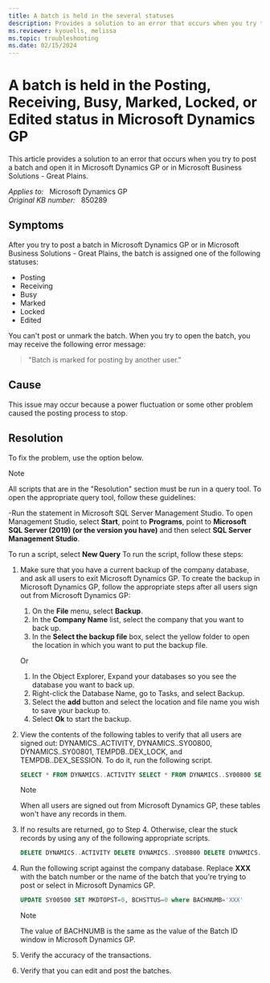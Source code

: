 ```yaml
---
title: A batch is held in the several statuses
description: Provides a solution to an error that occurs when you try to post a batch and open it in Microsoft Dynamics GP or in Microsoft Business Solutions - Great Plains.
ms.reviewer: kyouells, melissa
ms.topic: troubleshooting
ms.date: 02/15/2024
---
```

# A batch is held in the Posting, Receiving, Busy, Marked, Locked, or Edited status in Microsoft Dynamics GP

This article provides a solution to an error that occurs when you try to post a batch and open it in Microsoft Dynamics GP or in Microsoft Business Solutions - Great Plains.

_Applies to:_ &nbsp; Microsoft Dynamics GP  
_Original KB number:_ &nbsp; 850289

## Symptoms

After you try to post a batch in Microsoft Dynamics GP or in Microsoft Business Solutions - Great Plains, the batch is assigned one of the following statuses:

- Posting
- Receiving
- Busy
- Marked
- Locked
- Edited

You can't post or unmark the batch. When you try to open the batch, you may receive the following error message:
> "Batch is marked for posting by another user."

## Cause

This issue may occur because a power fluctuation or some other problem caused the posting process to stop.

## Resolution

To fix the problem, use the option below. 

> [!NOTE]
> All scripts that are in the "Resolution" section must be run in a query tool. To open the appropriate query tool, follow these guidelines:
>
> -Run the statement in Microsoft SQL Server Management Studio. To open Management Studio, select **Start**, point to **Programs**, point to **Microsoft SQL Server (2019) (or the version you have)** and then select **SQL Server Management Studio**.

To run a script, select **New Query** To run the script, follow these steps:

1. Make sure that you have a current backup of the company database, and ask all users to exit Microsoft Dynamics GP. To create the backup in Microsoft Dynamics GP, follow the appropriate steps after all users sign out from Microsoft Dynamics GP:
    1. On the **File** menu, select **Backup**.
    2. In the **Company Name** list, select the company that you want to back up.
    3. In the **Select the backup file** box, select the yellow folder to open the location in which you want to put the backup file.

    Or

    1. In the Object Explorer, Expand your databases so you see the database you want to back up.
    2. Right-click the Database Name, go to Tasks, and select Backup.
    3. Select the **add** button and select the location and file name you wish to save your backup to.
    4. Select **Ok** to start the backup.

2. View the contents of the following tables to verify that all users are signed out: DYNAMICS..ACTIVITY, DYNAMICS..SY00800, DYNAMICS..SY00801, TEMPDB..DEX_LOCK, and TEMPDB..DEX_SESSION. To do it, run the following script.

    ```sql
    SELECT * FROM DYNAMICS..ACTIVITY SELECT * FROM DYNAMICS..SY00800 SELECT * FROM DYNAMICS..SY00801 SELECT * FROM TEMPDB..DEX_LOCK SELECT * FROM TEMPDB..DEX_SESSION
    ```

    > [!NOTE]
    > When all users are signed out from Microsoft Dynamics GP, these tables won't have any records in them.
3. If no results are returned, go to Step 4. Otherwise, clear the stuck records by using any of the following appropriate scripts.

    ```sql
    DELETE DYNAMICS..ACTIVITY DELETE DYNAMICS..SY00800 DELETE DYNAMICS..SY00801 DELETE TEMPDB..DEX_LOCK DELETE TEMPDB..DEX_SESSION
    ```

4. Run the following script against the company database. Replace **XXX** with the batch number or the name of the batch that you're trying to post or select in Microsoft Dynamics GP.

    ```sql
    UPDATE SY00500 SET MKDTOPST=0, BCHSTTUS=0 where BACHNUMB='XXX'
    ```

    > [!NOTE]
    > The value of BACHNUMB is the same as the value of the Batch ID window in Microsoft Dynamics GP.

5. Verify the accuracy of the transactions.
6. Verify that you can edit and post the batches.

